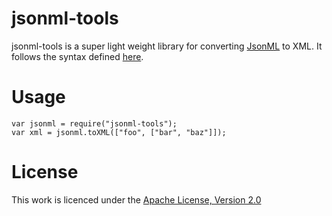 jsonml-tools
============

jsonml-tools is a super light weight library for converting [JsonML](http://www.jsonml.org) to XML.
It follows the syntax defined [here](http://www.jsonml.org/syntax/).

Usage
=====

	var jsonml = require("jsonml-tools");
	var xml = jsonml.toXML(["foo", ["bar", "baz"]]);
	
License
=======

This work is licenced under the [Apache License, Version 2.0](http://www.apache.org/licenses/LICENSE-2.0)